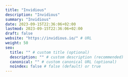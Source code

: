 ```yaml
---
title: "Invidious"
description: "Invidious"
summary: "Invidious"
date: 2023-09-15T22:36:06+02:00
lastmod: 2023-09-15T22:36:06+02:00
draft: false
website: "https://invidious.io/" # URL
weight: 50
seo:
  title: "" # custom title (optional)
  description: "" # custom description (recommended)
  canonical: "" # custom canonical URL (optional)
  noindex: false # false (default) or true
---
```

